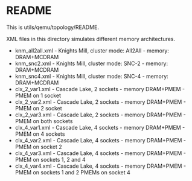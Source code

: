 # README

This is utils/qemu/topology/README.

XML files in this directory simulates different memory architectures.

- knm_all2all.xml - Knights Mill, cluster mode: All2All - memory: DRAM+MCDRAM
- knm_snc2.xml - Knights Mill, cluster mode: SNC-2 - memory: DRAM+MCDRAM
- knm_snc4.xml - Knights Mill, cluster mode: SNC-4 - memory: DRAM+MCDRAM
- clx_2_var1.xml - Cascade Lake, 2 sockets - memory DRAM+PMEM - PMEM on 1 socket
- clx_2_var2.xml - Cascade Lake, 2 sockets - memory DRAM+PMEM - PMEM on 2 socket
- clx_2_var3.xml - Cascade Lake, 2 sockets - memory DRAM+PMEM - PMEM on both sockets
- clx_4_var1.xml - Cascade Lake, 4 sockets - memory DRAM+PMEM - PMEM on 4 sockets
- clx_4_var2.xml - Cascade Lake, 4 sockets - memory DRAM+PMEM - PMEM on socket 2
- clx_4_var3.xml - Cascade Lake, 4 sockets - memory DRAM+PMEM - PMEM on sockets 1, 2 and 4
- clx_4_var4.xml - Cascade Lake, 4 sockets - memory DRAM+PMEM - PMEM on sockets 1 and 2 PMEMs on socket 4
